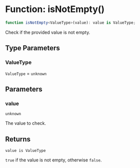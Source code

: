 # Function: isNotEmpty()

```ts
function isNotEmpty<ValueType>(value): value is ValueType;
```

Check if the provided value is not empty.

## Type Parameters

### ValueType

`ValueType` = `unknown`

## Parameters

### value

`unknown`

The value to check.

## Returns

`value is ValueType`

`true` if the value is not empty, otherwise `false`.
